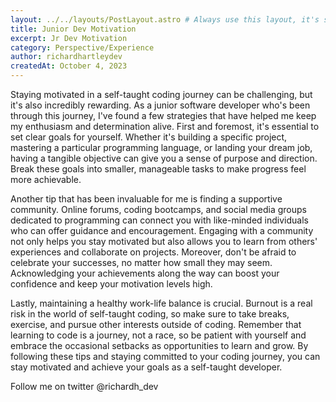 ```yaml
---
layout: ../../layouts/PostLayout.astro # Always use this layout, it's so the post gets properly styled
title: Junior Dev Motivation
excerpt: Jr Dev Motivation
category: Perspective/Experience
author: richardhartleydev
createdAt: October 4, 2023
---
```


Staying motivated in a self-taught coding journey can be challenging, but it's also incredibly rewarding. As a junior software developer who's been through this journey, I've found a few strategies that have helped me keep my enthusiasm and determination alive. First and foremost, it's essential to set clear goals for yourself. Whether it's building a specific project, mastering a particular programming language, or landing your dream job, having a tangible objective can give you a sense of purpose and direction. Break these goals into smaller, manageable tasks to make progress feel more achievable.

Another tip that has been invaluable for me is finding a supportive community. Online forums, coding bootcamps, and social media groups dedicated to programming can connect you with like-minded individuals who can offer guidance and encouragement. Engaging with a community not only helps you stay motivated but also allows you to learn from others' experiences and collaborate on projects. Moreover, don't be afraid to celebrate your successes, no matter how small they may seem. Acknowledging your achievements along the way can boost your confidence and keep your motivation levels high.

Lastly, maintaining a healthy work-life balance is crucial. Burnout is a real risk in the world of self-taught coding, so make sure to take breaks, exercise, and pursue other interests outside of coding. Remember that learning to code is a journey, not a race, so be patient with yourself and embrace the occasional setbacks as opportunities to learn and grow. By following these tips and staying committed to your coding journey, you can stay motivated and achieve your goals as a self-taught developer.

Follow me on twitter @richardh_dev
